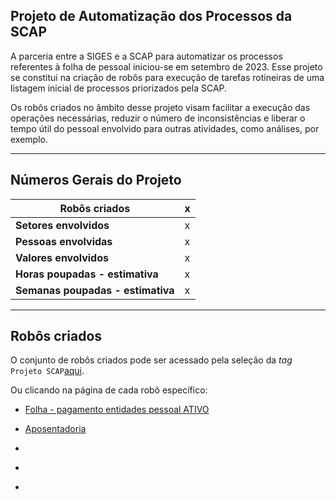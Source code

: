 ## Projeto de Automatização dos Processos da SCAP

A parceria entre a SIGES e a SCAP para automatizar os processos referentes à folha de pessoal iniciou-se em setembro de 2023. Esse projeto se constitui na criação de robôs para execução de tarefas rotineiras de uma listagem inicial de processos priorizados pela SCAP.

Os robôs criados no âmbito desse projeto visam facilitar a execução das operações necessárias, reduzir o número de inconsistências e liberar o tempo útil do pessoal envolvido para outras atividades, como análises, por exemplo.  

- - - 

## Números Gerais do Projeto


| **Robôs criados**       | x  |
| ----------- | ------------------------------------ |
| **Setores envolvidos**       | x |
| **Pessoas envolvidas**    | x |
| **Valores envolvidos**    | x |
| **Horas poupadas - estimativa**    | x |
| **Semanas poupadas - estimativa**    | x |

- - - 

## Robôs criados

O conjunto de robôs criados pode ser acessado pela seleção da _tag_ `Projeto SCAP`[aqui](https://lab-mg.github.io/automatizacoes/robos/#projeto-scap).

Ou clicando na página de cada robô específico:

- [Folha - pagamento entidades pessoal ATIVO](https://lab-mg.github.io/automatizacoes/robos/folha_bancos_entidades/)

- [Aposentadoria](https://lab-mg.github.io/automatizacoes/robos/aposentadoria/)

- []()

- []()

- []() 